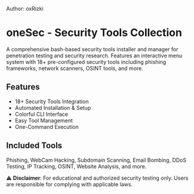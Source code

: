Author: oxRizki

# oneSec - Security Tools Collection

A comprehensive bash-based security tools installer and manager for penetration testing and security research. Features an interactive menu system with 18+ pre-configured security tools including phishing frameworks, network scanners, OSINT tools, and more.

## Features
-  18+ Security Tools Integration
-  Automated Installation & Setup
-  Colorful CLI Interface
-  Easy Tool Management
-  One-Command Execution

## Included Tools
Phishing, WebCam Hacking, Subdomain Scanning, Email Bombing, DDoS Testing, IP Tracking, OSINT, Website Analysis, and more.

⚠️ **Disclaimer**: For educational and authorized security testing only. Users are responsible for complying with applicable laws.
